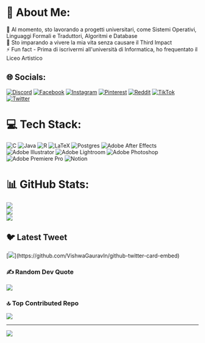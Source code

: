 # 💫 About Me:
🔭 Al momento, sto lavorando a progetti universitari, come Sistemi Operativi, Linguaggi Formali e Traduttori, Algoritmi e Database<br>🌱 Sto imparando a vivere la mia vita senza causare il Third Impact<br>⚡ Fun fact - Prima di iscrivermi all'università di Informatica, ho frequentato il Liceo Artistico


## 🌐 Socials:
[![Discord](https://img.shields.io/badge/Discord-%237289DA.svg?logo=discord&logoColor=white)](https://discord.gg/ilaario#1902) [![Facebook](https://img.shields.io/badge/Facebook-%231877F2.svg?logo=Facebook&logoColor=white)](https://facebook.com/Dario_Bonfiglio) [![Instagram](https://img.shields.io/badge/Instagram-%23E4405F.svg?logo=Instagram&logoColor=white)](https://instagram.com/ilaario) [![Pinterest](https://img.shields.io/badge/Pinterest-%23E60023.svg?logo=Pinterest&logoColor=white)](https://pinterest.com/ilaario) [![Reddit](https://img.shields.io/badge/Reddit-%23FF4500.svg?logo=Reddit&logoColor=white)](https://reddit.com/user/ilaario) [![TikTok](https://img.shields.io/badge/TikTok-%23000000.svg?logo=TikTok&logoColor=white)](https://tiktok.com/@ilaario_) [![Twitter](https://img.shields.io/badge/Twitter-%231DA1F2.svg?logo=Twitter&logoColor=white)](https://twitter.com/_ilaario_) 

# 💻 Tech Stack:
![C](https://img.shields.io/badge/c-%2300599C.svg?style=flat&logo=c&logoColor=white) ![Java](https://img.shields.io/badge/java-%23ED8B00.svg?style=flat&logo=java&logoColor=white) ![R](https://img.shields.io/badge/r-%23276DC3.svg?style=flat&logo=r&logoColor=white) ![LaTeX](https://img.shields.io/badge/latex-%23008080.svg?style=flat&logo=latex&logoColor=white) ![Postgres](https://img.shields.io/badge/postgres-%23316192.svg?style=flat&logo=postgresql&logoColor=white) ![Adobe After Effects](https://img.shields.io/badge/Adobe%20After%20Effects-9999FF.svg?style=flat&logo=Adobe%20After%20Effects&logoColor=white) ![Adobe Illustrator](https://img.shields.io/badge/adobeillustrator-%23FF9A00.svg?style=flat&logo=adobeillustrator&logoColor=white) ![Adobe Lightroom](https://img.shields.io/badge/Adobe%20Lightroom-31A8FF.svg?style=flat&logo=Adobe%20Lightroom&logoColor=white) ![Adobe Photoshop](https://img.shields.io/badge/adobephotoshop-%2331A8FF.svg?style=flat&logo=adobephotoshop&logoColor=white) ![Adobe Premiere Pro](https://img.shields.io/badge/Adobe%20Premiere%20Pro-9999FF.svg?style=flat&logo=Adobe%20Premiere%20Pro&logoColor=white) ![Notion](https://img.shields.io/badge/Notion-%23000000.svg?style=flat&logo=notion&logoColor=white)
# 📊 GitHub Stats:
![](https://github-readme-stats.vercel.app/api?username=ilaario&theme=dark&hide_border=false&include_all_commits=true&count_private=true)<br/>
![](https://github-readme-streak-stats.herokuapp.com/?user=ilaario&theme=dark&hide_border=false)<br/>
![](https://github-readme-stats.vercel.app/api/top-langs/?username=ilaario&theme=dark&hide_border=false&include_all_commits=true&count_private=true&layout=compact)

## 🐦 Latest Tweet
[![](https://gtce.itsvg.in/api?username=_ilaario_)](https://github.com/VishwaGauravIn/github-twitter-card-embed)

### ✍️ Random Dev Quote
![](https://quotes-github-readme.vercel.app/api?type=horizontal&theme=radical)

### 🔝 Top Contributed Repo
![](https://github-contributor-stats.vercel.app/api?username=ilaario&limit=5&theme=dark&combine_all_yearly_contributions=true)

---
[![](https://visitcount.itsvg.in/api?id=ilaario&icon=0&color=0)](https://visitcount.itsvg.in)

<!-- Proudly created with GPRM ( https://gprm.itsvg.in ) -->
